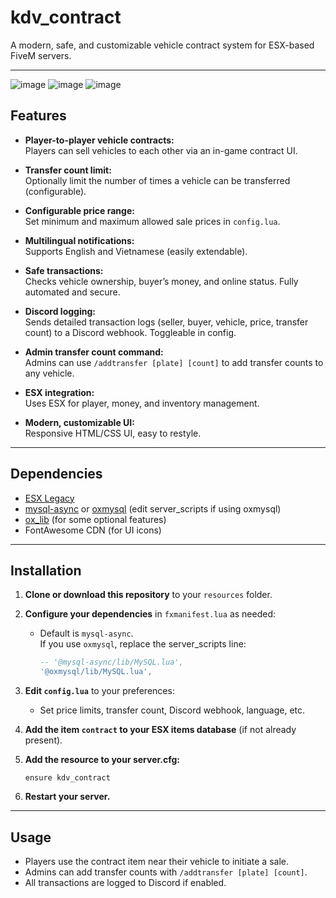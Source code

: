 # kdv_contract

A modern, safe, and customizable vehicle contract system for ESX-based FiveM servers.

---
![image](https://github.com/user-attachments/assets/739ce8d2-2a8b-4310-b3d9-25d27a77d938)
![image](https://github.com/user-attachments/assets/342424cc-d03f-4c2e-a0fd-43cfb4966e5f)
![image](https://github.com/user-attachments/assets/6ce436bd-1e19-4498-bfb2-9b2db102ce11)

## Features

- **Player-to-player vehicle contracts:**  
  Players can sell vehicles to each other via an in-game contract UI.

- **Transfer count limit:**  
  Optionally limit the number of times a vehicle can be transferred (configurable).

- **Configurable price range:**  
  Set minimum and maximum allowed sale prices in `config.lua`.

- **Multilingual notifications:**  
  Supports English and Vietnamese (easily extendable).

- **Safe transactions:**  
  Checks vehicle ownership, buyer’s money, and online status. Fully automated and secure.

- **Discord logging:**  
  Sends detailed transaction logs (seller, buyer, vehicle, price, transfer count) to a Discord webhook. Toggleable in config.

- **Admin transfer count command:**  
  Admins can use `/addtransfer [plate] [count]` to add transfer counts to any vehicle.

- **ESX integration:**  
  Uses ESX for player, money, and inventory management.

- **Modern, customizable UI:**  
  Responsive HTML/CSS UI, easy to restyle.

---

## Dependencies

- [ESX Legacy](https://github.com/esx-framework/esx_core)
- [mysql-async](https://github.com/brouznouf/fivem-mysql-async) or [oxmysql](https://github.com/overextended/oxmysql) (edit server_scripts if using oxmysql)
- [ox_lib](https://github.com/overextended/ox_lib) (for some optional features)
- FontAwesome CDN (for UI icons)

---

## Installation

1. **Clone or download this repository** to your `resources` folder.

2. **Configure your dependencies** in `fxmanifest.lua` as needed:
    - Default is `mysql-async`.  
      If you use `oxmysql`, replace the server_scripts line:
      ```lua
      -- '@mysql-async/lib/MySQL.lua',
      '@oxmysql/lib/MySQL.lua',
      ```

3. **Edit `config.lua`** to your preferences:
    - Set price limits, transfer count, Discord webhook, language, etc.

4. **Add the item `contract` to your ESX items database** (if not already present).

5. **Add the resource to your server.cfg:**
    ```
    ensure kdv_contract
    ```

6. **Restart your server.**

---

## Usage

- Players use the contract item near their vehicle to initiate a sale.
- Admins can add transfer counts with `/addtransfer [plate] [count]`.
- All transactions are logged to Discord if enabled.
